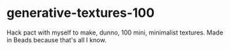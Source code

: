 # generative-textures-100
Hack pact with myself to make, dunno, 100 mini, minimalist textures. Made in Beads because that's all I know.
